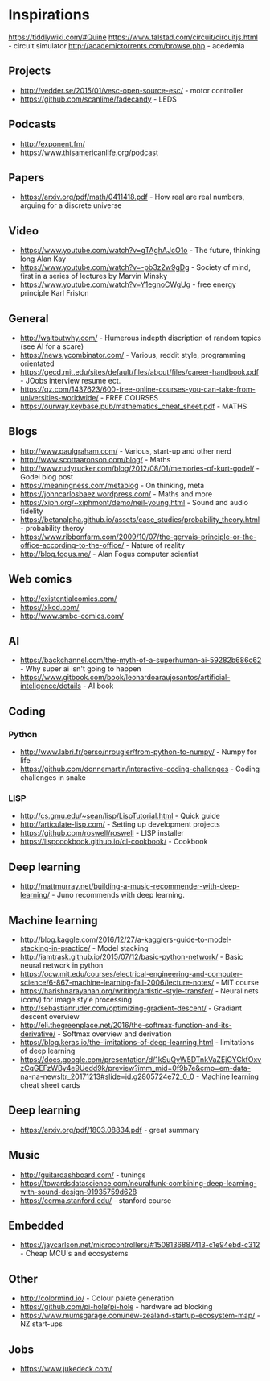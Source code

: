 # Inspirations

https://tiddlywiki.com/#Quine
https://www.falstad.com/circuit/circuitjs.html - circuit simulator
http://academictorrents.com/browse.php - acedemia

## Projects
* http://vedder.se/2015/01/vesc-open-source-esc/ - motor controller
* https://github.com/scanlime/fadecandy - LEDS

## Podcasts
* http://exponent.fm/
* https://www.thisamericanlife.org/podcast

## Papers
* https://arxiv.org/pdf/math/0411418.pdf - How real are real numbers, arguing for a discrete universe

## Video 
* https://www.youtube.com/watch?v=gTAghAJcO1o - The future, thinking long Alan Kay
* https://www.youtube.com/watch?v=-pb3z2w9gDg - Society of mind, first in a series of lectures by Marvin Minsky
* https://www.youtube.com/watch?v=Y1egnoCWgUg - free energy principle Karl Friston

## General
* http://waitbutwhy.com/ - Humerous indepth discription of random topics (see AI for a scare)
* https://news.ycombinator.com/ - Various, reddit style, programming orientated
* https://gecd.mit.edu/sites/default/files/about/files/career-handbook.pdf - JOobs interview resume ect.
* https://qz.com/1437623/600-free-online-courses-you-can-take-from-universities-worldwide/ - FREE COURSES
* https://ourway.keybase.pub/mathematics_cheat_sheet.pdf - MATHS

## Blogs
* http://www.paulgraham.com/ - Various, start-up and other nerd
* http://www.scottaaronson.com/blog/ - Maths
* http://www.rudyrucker.com/blog/2012/08/01/memories-of-kurt-godel/ - Godel blog post
* https://meaningness.com/metablog - On thinking, meta
* https://johncarlosbaez.wordpress.com/ - Maths and more
* https://xiph.org/~xiphmont/demo/neil-young.html - Sound and audio fidelity
* https://betanalpha.github.io/assets/case_studies/probability_theory.html - probability theroy
* https://www.ribbonfarm.com/2009/10/07/the-gervais-principle-or-the-office-according-to-the-office/ - Nature of reality
* http://blog.fogus.me/ - Alan Fogus computer scientist

## Web comics
* http://existentialcomics.com/
* https://xkcd.com/
* http://www.smbc-comics.com/

## AI
* https://backchannel.com/the-myth-of-a-superhuman-ai-59282b686c62 - Why super ai isn't going to happen
* https://www.gitbook.com/book/leonardoaraujosantos/artificial-inteligence/details - AI book

## Coding
### Python
* http://www.labri.fr/perso/nrougier/from-python-to-numpy/ - Numpy for life
* https://github.com/donnemartin/interactive-coding-challenges - Coding challenges in snake

### LISP
* http://cs.gmu.edu/~sean/lisp/LispTutorial.html - Quick guide
* http://articulate-lisp.com/ - Setting up development projects
* https://github.com/roswell/roswell - LISP installer
* https://lispcookbook.github.io/cl-cookbook/ - Cookbook

## Deep learning
* http://mattmurray.net/building-a-music-recommender-with-deep-learning/ - Juno recommends with deep learning.

## Machine learning
* http://blog.kaggle.com/2016/12/27/a-kagglers-guide-to-model-stacking-in-practice/ - Model stacking
* http://iamtrask.github.io/2015/07/12/basic-python-network/ - Basic neural network in python
* https://ocw.mit.edu/courses/electrical-engineering-and-computer-science/6-867-machine-learning-fall-2006/lecture-notes/ - MIT course
* https://harishnarayanan.org/writing/artistic-style-transfer/ - Neural nets (conv) for image style processing
* http://sebastianruder.com/optimizing-gradient-descent/ - Gradiant descent overview
* http://eli.thegreenplace.net/2016/the-softmax-function-and-its-derivative/ - Softmax overview and derivation
* https://blog.keras.io/the-limitations-of-deep-learning.html - limitations of deep learning
* https://docs.google.com/presentation/d/1kSuQyW5DTnkVaZEjGYCkfOxvzCqGEFzWBy4e9Uedd9k/preview?imm_mid=0f9b7e&cmp=em-data-na-na-newsltr_20171213#slide=id.g2805724e72_0_0 - Machine learning cheat sheet cards

## Deep learning 
* https://arxiv.org/pdf/1803.08834.pdf - great summary

## Music
* http://guitardashboard.com/ - tunings
* https://towardsdatascience.com/neuralfunk-combining-deep-learning-with-sound-design-91935759d628
* https://ccrma.stanford.edu/ - stanford course

## Embedded
* https://jaycarlson.net/microcontrollers/#1508136887413-c1e94ebd-c312 - Cheap MCU's and ecosystems

## Other
* http://colormind.io/ - Colour palete generation
* https://github.com/pi-hole/pi-hole - hardware ad blocking
* https://www.mumsgarage.com/new-zealand-startup-ecosystem-map/ - NZ start-ups

## Jobs
* https://www.jukedeck.com/


